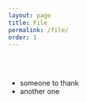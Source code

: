 ```yaml
---
layout: page
title: File
permalink: /file/
order: 1
---
```


<br>
<br>

- someone to thank
- another one


